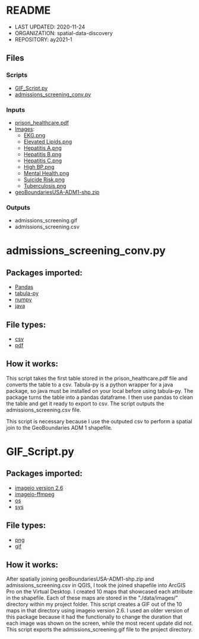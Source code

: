 # README

- LAST UPDATED: 2020-11-24
- ORGANIZATION: spatial-data-discovery
- REPOSITORY: ay2021-1


## Files

### Scripts 
* [GIF_Script.py](https://github.com/spatial-data-discovery/ay2021-1/blob/master/project/hannahslevin/GIF_Script.py)
* [admissions_screening_conv.py](https://github.com/spatial-data-discovery/ay2021-1/blob/master/project/hannahslevin/admissions_screening_conv.py)




### Inputs
- [prison_healthcare.pdf](https://github.com/spatial-data-discovery/ay2021-1/blob/master/project/hannahslevin/data/prison_healthcare.pdf)
- [Images](https://github.com/spatial-data-discovery/ay2021-1/tree/master/project/hannahslevin/data/images):
    - [EKG.png](https://github.com/spatial-data-discovery/ay2021-1/blob/master/project/hannahslevin/data/images/EKG.png)
    - [Elevated Lipids.png](https://github.com/spatial-data-discovery/ay2021-1/blob/master/project/hannahslevin/data/images/Elevated%20Lipids.png)
    - [Hepatitis A.png](https://github.com/spatial-data-discovery/ay2021-1/blob/master/project/hannahslevin/data/images/Hepatitis%20A.png)
    - [Hepatitis B.png](https://github.com/spatial-data-discovery/ay2021-1/blob/master/project/hannahslevin/data/images/Hepatitis%20B.png)
    - [Hepatitis C.png](https://github.com/spatial-data-discovery/ay2021-1/blob/master/project/hannahslevin/data/images/Hepatitis%20C.png)
    - [High BP.png](https://github.com/spatial-data-discovery/ay2021-1/blob/master/project/hannahslevin/data/images/High%20BP.png)
    - [Mental Health.png](https://github.com/spatial-data-discovery/ay2021-1/blob/master/project/hannahslevin/data/images/Mental%20Health.png)
    - [Suicide Risk.png](https://github.com/spatial-data-discovery/ay2021-1/blob/master/project/hannahslevin/data/images/Suicide%20Risk.png)
    - [Tuberculosis.png](https://github.com/spatial-data-discovery/ay2021-1/blob/master/project/hannahslevin/data/images/Tuberculosis.png)
- [geoBoundariesUSA-ADM1-shp.zip](https://github.com/spatial-data-discovery/ay2021-1/blob/master/project/hannahslevin/data/geoBoundariesUSA-ADM1-shp.zip)
    
### Outputs
- admissions_screening.gif
- admissions_screening.csv


# admissions_screening_conv.py
## Packages imported:
- [Pandas](https://pandas.pydata.org/)
- [tabula-py](https://pypi.org/project/tabula-py/)
- [numpy](https://numpy.org)
- [java](https://www.java.com/en/)

## File types:
* [csv](https://www.computerhope.com/issues/ch001356.htm)
* [pdf](https://www.computerhope.com/jargon/p/pdf.htm)

## How it works:
This script takes the first table stored in the prison_healthcare.pdf file and converts the table to a csv.  Tabula-py is a python wrapper for a java package, so java must be installed on your local before using tabula-py.  The package turns the table into a pandas dataframe.  I then use pandas to clean the table and get it ready to export to csv.  The script outputs the admissions_screening.csv file.  

This script is necessary because I use the outputed csv to perform a spatial join to the GeoBoundaries ADM 1 shapefile.  


# GIF_Script.py
## Packages imported:
- [imageio version 2.6](https://pypi.org/project/imageio/)
- [imageio-ffmpeg](https://github.com/imageio/imageio-ffmpeg)
- [os](https://docs.python.org/3/library/os.html)
- [sys](https://docs.python.org/3/library/sys.html)

## File types:
* [png](https://www.computerhope.com/jargon/p/png.htm)
* [gif](https://www.computerhope.com/jargon/g/gif.htm)

## How it works:
After spatially joining geoBoundariesUSA-ADM1-shp.zip and admissions_screening.csv in QGIS, I took the joined shapefile into ArcGIS Pro on the Virtual Desktop.  I created 10 maps that showcased each attribute in the shapefile.  Each of these maps are stored in the "./data/images/" directory within my project folder.  This script creates a GIF out of the 10 maps in that directory using imageio version 2.6.  I used an older version of this package because it had the functionally to change the duration that each image was shown on the screen, while the most recent update did not.  This script exports the admissions_screening.gif file to the project directory. 
